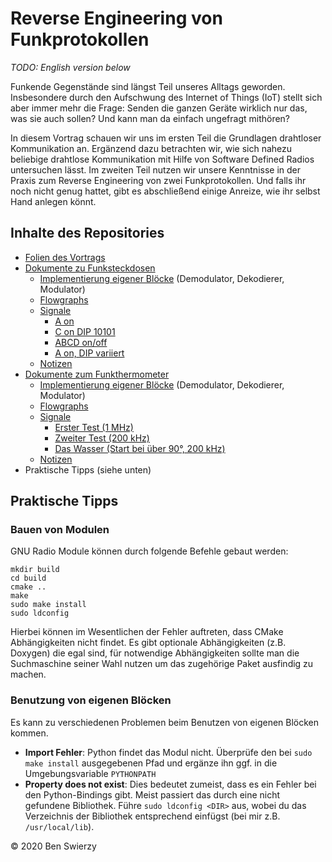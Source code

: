 # Reverse Engineering von Funkprotokollen

*TODO: English version below*

Funkende Gegenstände sind längst Teil unseres Alltags geworden. Insbesondere durch den Aufschwung des Internet of Things (IoT) stellt sich aber immer mehr die Frage: Senden die ganzen Geräte wirklich nur das, was sie auch sollen? Und kann man da einfach ungefragt mithören?

In diesem Vortrag schauen wir uns im ersten Teil die Grundlagen drahtloser Kommunikation an. Ergänzend dazu betrachten wir, wie sich nahezu beliebige drahtlose Kommunikation mit Hilfe von Software Defined Radios untersuchen lässt. Im zweiten Teil nutzen wir unsere Kenntnisse in der Praxis zum Reverse Engineering von zwei Funkprotokollen. Und falls ihr noch nicht genug hattet, gibt es abschließend einige Anreize, wie ihr selbst Hand anlegen könnt.

## Inhalte des Repositories

- [Folien des Vortrags](slides.pdf)
- [Dokumente zu Funksteckdosen](steckdose/)
  - [Implementierung eigener Blöcke](steckdose/gr-brennenstuhl/) (Demodulator, Dekodierer, Modulator)
  - [Flowgraphs](steckdose/flowgraphs/)
  - [Signale](steckdose/signals/)
    - [A on](steckdose/signals/a_on.zip)
    - [C on DIP 10101](steckdose/signals/c_on.zip)
    - [ABCD on/off](stackdose/signals/abcd_onoff.zip)
    - [A on, DIP variiert](steckdose/signals/dip.zip)
  - [Notizen](steckdose/notes/)
- [Dokumente zum Funkthermometer](thermometer/)
  - [Implementierung eigener Blöcke](thermometer/gr-globaltronics/) (Demodulator, Dekodierer, Modulator)
  - [Flowgraphs](thermometer/flowgraphs/)
  - [Signale](thermometer/signals/)
    - [Erster Test (1 MHz)](thermometer/signals/first_test.zip)
    - [Zweiter Test (200 kHz)](thermometer/signals/second_test.zip)
    - [Das Wasser (Start bei über 90°, 200 kHz)](thermometer/signals/water.zip)
  - [Notizen](thermometer/notes/)
- Praktische Tipps (siehe unten)

## Praktische Tipps

### Bauen von Modulen

GNU Radio Module können durch folgende Befehle gebaut werden:
```
mkdir build
cd build
cmake ..
make
sudo make install
sudo ldconfig
```

Hierbei können im Wesentlichen der Fehler auftreten, dass CMake Abhängigkeiten nicht findet. 
Es gibt optionale Abhängigkeiten (z.B. Doxygen) die egal sind, für notwendige Abhängigkeiten sollte man die Suchmaschine seiner Wahl nutzen um das zugehörige Paket ausfindig zu machen.

### Benutzung von eigenen Blöcken

Es kann zu verschiedenen Problemen beim Benutzen von eigenen Blöcken kommen.
- **Import Fehler**: Python findet das Modul nicht. Überprüfe den bei `sudo make install` ausgegebenen Pfad und ergänze ihn ggf. in die Umgebungsvariable `PYTHONPATH`
- **Property does not exist**: Dies bedeutet zumeist, dass es ein Fehler bei den Python-Bindings gibt. Meist passiert das durch eine nicht gefundene Bibliothek. Führe `sudo ldconfig <DIR>` aus, wobei du das Verzeichnis der Bibliothek entsprechend einfügst (bei mir z.B. `/usr/local/lib`).

&copy; 2020 Ben Swierzy

